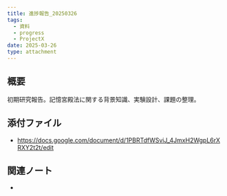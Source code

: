 ```yaml
---
title: 進捗報告_20250326
tags:
  - 資料
  - progress
  - ProjectX
date: 2025-03-26
type: attachment
---
```


## 概要
初期研究報告。記憶宮殿法に関する背景知識、実験設計、課題の整理。

## 添付ファイル
- https://docs.google.com/document/d/1PBRTdfWSviJ_4JmxH2WgpL6rXRXY2t2t/edit

## 関連ノート
- 